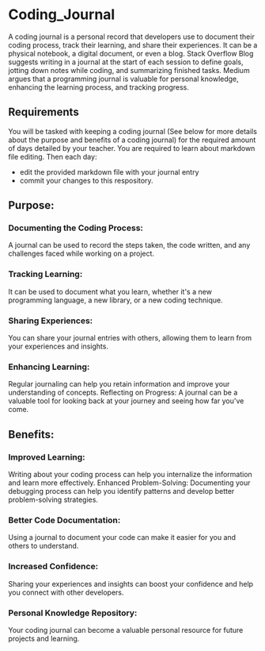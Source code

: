 # Coding_Journal
A coding journal is a personal record that developers use to document their coding process, track their learning, and share their experiences. It can be a physical notebook, a digital document, or even a blog. Stack Overflow Blog suggests writing in a journal at the start of each session to define goals, jotting down notes while coding, and summarizing finished tasks. Medium argues that a programming journal is valuable for personal knowledge, enhancing the learning process, and tracking progress. 
## Requirements
You will be tasked with keeping a coding journal (See below for more details about the purpose and benefits of a coding journal) for the required amount of days detailed by your teacher. You are required to learn about markdown file editing. Then each day:
* edit the provided markdown file with your journal entry
* commit your changes to this respository.
## Purpose:
### Documenting the Coding Process:
A journal can be used to record the steps taken, the code written, and any challenges faced while working on a project.
### Tracking Learning:
It can be used to document what you learn, whether it's a new programming language, a new library, or a new coding technique.
### Sharing Experiences:
You can share your journal entries with others, allowing them to learn from your experiences and insights.
### Enhancing Learning:
Regular journaling can help you retain information and improve your understanding of concepts.
Reflecting on Progress:
A journal can be a valuable tool for looking back at your journey and seeing how far you've come. 
## Benefits:
### Improved Learning:
Writing about your coding process can help you internalize the information and learn more effectively.
Enhanced Problem-Solving:
Documenting your debugging process can help you identify patterns and develop better problem-solving strategies.
### Better Code Documentation:
Using a journal to document your code can make it easier for you and others to understand.
### Increased Confidence:
Sharing your experiences and insights can boost your confidence and help you connect with other developers.
### Personal Knowledge Repository:
Your coding journal can become a valuable personal resource for future projects and learning. 
